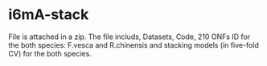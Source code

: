 # i6mA-stack
File is attached in a zip. 
The file includs,
Datasets,
Code, 
210 ONFs ID for the both species: F.vesca and R.chinensis 
and stacking models (in five-fold CV) for the both species. 
